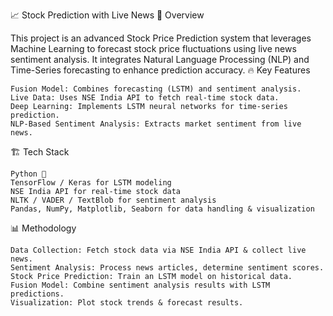 📈 Stock Prediction with Live News
🚀 Overview

This project is an advanced Stock Price Prediction system that leverages Machine Learning to forecast stock price fluctuations using live news sentiment analysis. It integrates Natural Language Processing (NLP) and Time-Series forecasting to enhance prediction accuracy.
🔥 Key Features

    Fusion Model: Combines forecasting (LSTM) and sentiment analysis.
    Live Data: Uses NSE India API to fetch real-time stock data.
    Deep Learning: Implements LSTM neural networks for time-series prediction.
    NLP-Based Sentiment Analysis: Extracts market sentiment from live news.

🏗️ Tech Stack

    Python 🐍
    TensorFlow / Keras for LSTM modeling
    NSE India API for real-time stock data
    NLTK / VADER / TextBlob for sentiment analysis
    Pandas, NumPy, Matplotlib, Seaborn for data handling & visualization

📊 Methodology

    Data Collection: Fetch stock data via NSE India API & collect live news.
    Sentiment Analysis: Process news articles, determine sentiment scores.
    Stock Price Prediction: Train an LSTM model on historical data.
    Fusion Model: Combine sentiment analysis results with LSTM predictions.
    Visualization: Plot stock trends & forecast results.
